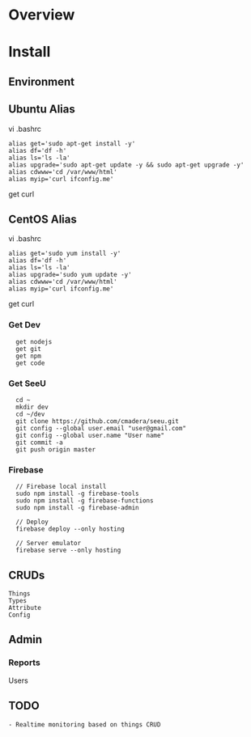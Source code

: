 # Overview

# Install

## Environment
## Ubuntu Alias ##
vi .bashrc
```
alias get='sudo apt-get install -y'
alias df='df -h'
alias ls='ls -la'
alias upgrade='sudo apt-get update -y && sudo apt-get upgrade -y'
alias cdwww='cd /var/www/html'
alias myip='curl ifconfig.me'
```
get curl

## CentOS Alias ##
vi .bashrc
```
alias get='sudo yum install -y'
alias df='df -h'
alias ls='ls -la'
alias upgrade='sudo yum update -y'
alias cdwww='cd /var/www/html'
alias myip='curl ifconfig.me'
```
get curl

### Get Dev
```
  get nodejs
  get git
  get npm
  get code
```
### Get SeeU
```
  cd ~
  mkdir dev
  cd ~/dev
  git clone https://github.com/cmadera/seeu.git
  git config --global user.email "user@gmail.com"
  git config --global user.name "User name"
  git commit -a
  git push origin master
```
### Firebase
```
  // Firebase local install 
  sudo npm install -g firebase-tools
  sudo npm install -g firebase-functions
  sudo npm install -g firebase-admin

  // Deploy
  firebase deploy --only hosting

  // Server emulator
  firebase serve --only hosting
```
## CRUDs
``` 
Things
Types
Attribute
Config
``` 

## Admin
### Reports
Users

## TODO
``` 
- Realtime monitoring based on things CRUD
``` 
